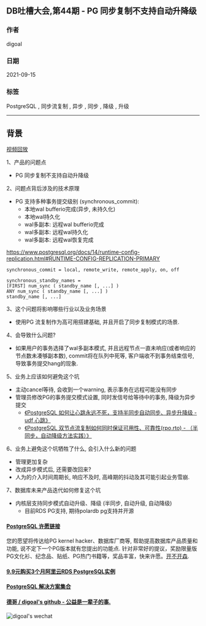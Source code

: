 ## DB吐槽大会,第44期 - PG 同步复制不支持自动升降级  
  
### 作者  
digoal  
  
### 日期  
2021-09-15  
  
### 标签  
PostgreSQL , 同步流复制 , 异步 , 同步 , 降级 , 升级   
  
----  
  
## 背景  
[视频回放]()  
  
1、产品的问题点  
- PG 同步复制不支持自动升降级  
  
2、问题点背后涉及的技术原理  
- PG 支持多种事务提交级别 (synchronous_commit):  
    - 本地wal bufferio完成(异步, 未持久化)  
    - 本地wal持久化  
    - wal多副本: 远程wal bufferio完成  
    - wal多副本: 远程wal持久化  
    - wal多副本: 远程wal恢复完成  
  
https://www.postgresql.org/docs/14/runtime-config-replication.html#RUNTIME-CONFIG-REPLICATION-PRIMARY  
```  
synchronous_commit = local, remote_write, remote_apply, on, off  
  
synchronous_standby_names =   
[FIRST] num_sync ( standby_name [, ...] )  
ANY num_sync ( standby_name [, ...] )  
standby_name [, ...]  
```  
  
3、这个问题将影响哪些行业以及业务场景  
- 使用PG 流复制作为高可用搭建基础, 并且开启了同步复制模式的场景.  
  
4、会导致什么问题?  
- 如果用户的事务选择了wal多副本模式, 并且远程节点一直未响应(或者响应的节点数未凑够副本数), commit将在队列中死等, 客户端收不到事务结束信号, 导致事务提交hang的现象.   
  
5、业务上应该如何避免这个坑  
- 主动cancel等待, 会收到一个warning, 表示事务在远程可能没有同步  
- 管理员修改PG的事务提交模式设置, 同时发信号给等待中的事务, 降级为异步提交  
    - [《PostgreSQL 如何让心跳永远不死，支持半同步自动同步、异步升降级 - udf 心跳》](../201901/20190130_01.md)    
    - [《PostgreSQL 双节点流复制如何同时保证可用性、可靠性(rpo,rto) - （半同步，自动降级方法实践）》](../201901/20190127_01.md)    
  
6、业务上避免这个坑牺牲了什么, 会引入什么新的问题  
- 管理更加复杂  
- 改成异步模式后, 还需要改回来?   
- 人为的介入时间周期长, 响应不及时, 高峰期的抖动及其可能引起业务雪崩.   
  
7、数据库未来产品迭代如何修复这个坑  
- 内核层支持同步模式自动升级、降级 (半同步, 自动升级, 自动降级)   
    - 目前RDS PG支持, 期待polardb pg支持并开源  
  
  
  
#### [PostgreSQL 许愿链接](https://github.com/digoal/blog/issues/76 "269ac3d1c492e938c0191101c7238216")
您的愿望将传达给PG kernel hacker、数据库厂商等, 帮助提高数据库产品质量和功能, 说不定下一个PG版本就有您提出的功能点. 针对非常好的提议，奖励限量版PG文化衫、纪念品、贴纸、PG热门书籍等，奖品丰富，快来许愿。[开不开森](https://github.com/digoal/blog/issues/76 "269ac3d1c492e938c0191101c7238216").  
  
  
#### [9.9元购买3个月阿里云RDS PostgreSQL实例](https://www.aliyun.com/database/postgresqlactivity "57258f76c37864c6e6d23383d05714ea")
  
  
#### [PostgreSQL 解决方案集合](https://yq.aliyun.com/topic/118 "40cff096e9ed7122c512b35d8561d9c8")
  
  
#### [德哥 / digoal's github - 公益是一辈子的事.](https://github.com/digoal/blog/blob/master/README.md "22709685feb7cab07d30f30387f0a9ae")
  
  
![digoal's wechat](../pic/digoal_weixin.jpg "f7ad92eeba24523fd47a6e1a0e691b59")
  
